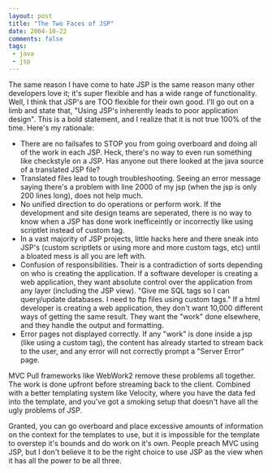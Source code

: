 ```yaml
---
layout: post
title: "The Two Faces of JSP"
date: 2004-10-22
comments: false
tags:
 - java
 - jsp
---
```


The same reason I have come to hate JSP is the same reason many other developers love it; it's super flexible and has a wide range of functionality. Well, I think that JSP's are TOO flexible for their own good. I'll go out on a limb and state that, "Using JSP's inherently leads to poor application design". This is a bold statement, and I realize that it is not true 100% of the time. Here's my rationale:

  - There are no failsafes to STOP you from going overboard and doing all of the work in each JSP. Heck, there's no way to even run something like checkstyle on a JSP. Has anyone out there looked at the java source of a translated JSP file?
  - Translated files lead to tough troubleshooting. Seeing an error message saying there's a problem with line 2000 of my jsp (when the jsp is only 200 lines long), does not help much.
  - No unified direction to do operations or perform work. If the development and site design teams are seperated, there is no way to know when a JSP has done work inefficeintly or incorrectly like using scriptlet instead of custom tag.
  - In a vast majority of JSP projects, little hacks here and there sneak into JSP's (custom scriptlets or using more and more custom tags, etc) until a bloated mess is all you are left with.
  - Confusion of responsibilities. Their is a contradiction of sorts depending on who is creating the application. If a software developer is creating a web application, they want absolute control over the application from any layer (including the JSP view). "Give me SQL tags so I can query/update databases. I need to ftp files using custom tags." If a html developer is creating a web application, they don't want 10,000 different ways of getting the same result. They want the "work" done elsewhere, and they handle the output and formatting.
  - Error pages not displayed correctly. If any "work" is done inside a jsp (like using a custom tag), the content has already started to stream back to the user, and any error will not correctly prompt a "Server Error" page.




MVC Pull frameworks like WebWork2 remove these problems all together. The work is done upfront before streaming back to the client. Combined with a better templating system like Velocity, where you have the data fed into the template, and you've got a smoking setup that doesn't have all the ugly problems of JSP.


Granted, you can go overboard and place excessive amounts of information on the context for the templates to use, but it is impossible for the template to overstep it's bounds and do work on it's own. People preach MVC using JSP, but I don't believe it to be the right choice to use JSP as the view when it has all the power to be all three.

